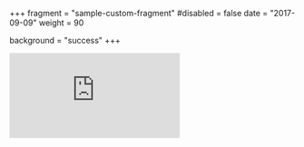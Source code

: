 +++
fragment = "sample-custom-fragment"
#disabled = false
date = "2017-09-09"
weight = 90

background = "success"
+++

<iframe src="https://docs.google.com/forms/d/1XPTE6ryuM58joEMz9pFOA3CFJaDLhsaGAqChksBurBw{{ .Get "src" }}/viewform?embedded=true" width="{{ .Get "width" }}" height="{{ .Get "height" }}" frameborder="0" marginheight="0" marginwidth="0">Chargement en cours…</iframe>
